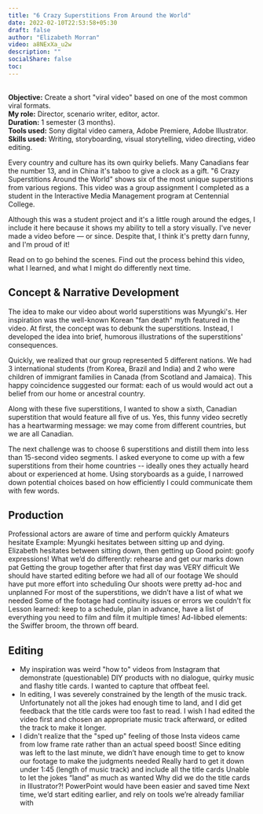 ```yaml
---
title: "6 Crazy Superstitions From Around the World"
date: 2022-02-10T22:53:58+05:30
draft: false
author: "Elizabeth Morran"
video: a8NExXa_u2w
description: ""
socialShare: false
toc: 
---
```

&nbsp;  
**Objective:** Create a short "viral video" based on one of the most common viral formats.  
**My role:** Director, scenario writer, editor, actor.  
**Duration:** 1 semester (3 months).  
**Tools used:** Sony digital video camera, Adobe Premiere, Adobe Illustrator.  
**Skills used:** Writing, storyboarding, visual storytelling, video directing, video editing.  

Every country and culture has its own quirky beliefs. Many Canadians fear the number 13, and in China it's taboo to give a clock as a gift. "6 Crazy Superstitions Around the World" shows six of the most unique superstitions from various regions. This video was a group assignment I completed as a student in the Interactive Media Management program at Centennial College.

Although this was a student project and it's a little rough around the edges, I include it here because it shows my ability to tell a story visually. I've never made a video before &mdash; or since. Despite that, I think it's pretty darn funny, and I'm proud of it!

Read on to go behind the scenes. Find out the process behind this video, what I learned, and what I might do differently next time. 

## Concept & Narrative Development

The idea to make our video about world superstitions was Myungki's. Her inspiration was the well-known Korean "fan death" myth featured in the video. At first, the concept was to debunk the superstitions. Instead, I developed the idea into brief, humorous illustrations of the superstitions' consequences.

Quickly, we realized that our group represented 5 different nations. We had 3 international students (from Korea, Brazil and India) and 2 who were children of immigrant families in Canada (from Scotland and Jamaica). This happy coincidence suggested our format: each of us would would act out a belief from our home or ancestral country.

Along with these five superstitions, I wanted to show a sixth, Canadian superstition that would feature all five of us. Yes, this funny video secretly has a heartwarming message: we may come from different countries, but we are all Canadian.

The next challenge was to choose 6 superstitions and distill them into less than 15-second video segments. I asked everyone to come up with a few superstitions from their home countries -- ideally ones they actually heard about or experienced at home. Using storyboards as a guide, I narrowed down potential choices based on how efficiently I could communicate them with few words. 

<!---Raised in a Scottish-Canadian family, I grew up rolling my eyes at many weird and funny superstitions, but I knew which one I wanted to use: my grandma always scolded me that not even brand-new shoes can go on a table, or else you'll be "eating dirt." Almost immediately I was hit with the humorous image of coming home from buying shoes, only to go online and have my card declined while buying more shoes. 
Myungki, of course, already had her superstition in hand, and luckily it was an easy one to script.  -->

<!---Although Canada has its share of superstitions, it was difficult to find one that seemed to be uniquely Canadian. We settled on the "playoff beard" even though Americans seem to have adopted it too. This let us use the hilarious visual gag where all of us, even the girls, wore bushy fake beards to watch the hockey game.-->

## Production
Professional actors are aware of time and perform quickly
Amateurs hesitate
Example: Myungki hesitates between sitting up and dying. Elizabeth hesitates between sitting down, then getting up
Good point: goofy expressions!
What we’d do differently: rehearse and get our marks down pat
Getting the group together after that first day was VERY difficult
We should have started editing before we had all of our footage
We should have put more effort into scheduling
Our shoots were pretty ad-hoc and unplanned
For most of the superstitions, we didn’t have a list of what we needed
Some of the footage had continuity issues or errors we couldn’t fix
Lesson learned: keep to a schedule, plan in advance, have a list of everything you need to film and film it multiple times!
Ad-libbed elements: the Swiffer broom, the thrown off beard.


## Editing
- My inspiration was weird "how to" videos from Instagram that demonstrate (questionable) DIY products with no dialogue, quirky music and flashy title cards. I wanted to capture that offbeat feel. 
- In editing, I was severely constrained by the length of the music track. Unfortunately not all the jokes had enough time to land, and I did get feedback that the title cards were too fast to read. I wish I had edited the video first and chosen an appropriate music track afterward, or edited the track to make it longer.
- I didn't realize that the "sped up" feeling of those Insta videos came from low frame rate rather than an actual speed boost!
Since editing was left to the last minute, we didn’t have enough time to get to know our footage to make the judgments needed
Really hard to get it down under 1:45 (length of music track) and include all the title cards
Unable to let the jokes “land” as much as wanted
Why did we do the title cards in Illustrator?! PowerPoint would have been easier and saved time
Next time, we’d start editing earlier, and rely on tools we’re already familiar with
